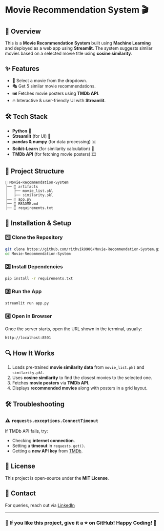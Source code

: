 # Movie Recommendation System 🎬

## 📌 Overview
This is a **Movie Recommendation System** built using **Machine Learning** and deployed as a web app using **Streamlit**. The system suggests similar movies based on a selected movie title using **cosine similarity**.

## ✨ Features
- 📌 Select a movie from the dropdown.
- 🎭 Get 5 similar movie recommendations.
- 🖼️ Fetches movie posters using **TMDb API**.
- 🔥 Interactive & user-friendly UI with **Streamlit**.

## 🛠️ Tech Stack
- **Python** 🐍
- **Streamlit** (for UI) 🎨
- **pandas & numpy** (for data processing) 📊
- **Scikit-Learn** (for similarity calculation) 🤖
- **TMDb API** (for fetching movie posters) 🎞️

## 📂 Project Structure
```
📁 Movie-Recommendation-System
│── 📂 artifacts
│   ├── movie_list.pkl
│   ├── similarity.pkl
│── 📄 app.py
│── 📄 README.md
│── 📄 requirements.txt
```

## 🚀 Installation & Setup
### 1️⃣ Clone the Repository
```sh
git clone https://github.com/rithvik0906/Movie-Recommendation-System.git
cd Movie-Recommendation-System
```

### 2️⃣ Install Dependencies
```sh
pip install -r requirements.txt
```

### 3️⃣ Run the App
```sh
streamlit run app.py
```

### 4️⃣ Open in Browser
Once the server starts, open the URL shown in the terminal, usually:
```
http://localhost:8501
```

## 🔍 How It Works
1. Loads pre-trained **movie similarity data** from `movie_list.pkl` and `similarity.pkl`.
2. Uses **cosine similarity** to find the closest movies to the selected one.
3. Fetches **movie posters** via **TMDb API**.
4. Displays **recommended movies** along with posters in a grid layout.

## 🛠️ Troubleshooting
### ⚠️ `requests.exceptions.ConnectTimeout`
If TMDb API fails, try:
- Checking **internet connection**.
- Setting a **timeout** in `requests.get()`.
- Getting a **new API key** from [TMDb](https://www.themoviedb.org/settings/api).

## 📜 License
This project is open-source under the **MIT License**.

## 📩 Contact
For queries, reach out via [LinkedIn](https://www.linkedin.com/in/rithvik-goud/)

---
### 🌟 If you like this project, give it a ⭐ on GitHub! Happy Coding! 🚀
